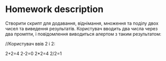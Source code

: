 # **Homework description**


Створити скрипт для додавання, віднімання, множення та поділу двох чисел та виведення результатів.
Користувач вводить два числа через два промпти, і повідомлення виводиться алертом з таким результатом:

//Користувач ввів 2 і 2:

2+2=4
2-2=0
2*2=4
2/2=1